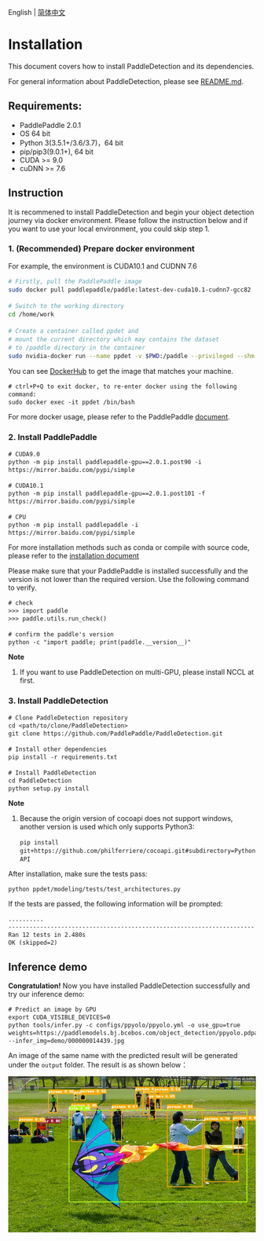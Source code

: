 English | [简体中文](INSTALL_cn.md)

# Installation


This document covers how to install PaddleDetection and its dependencies.

For general information about PaddleDetection, please see [README.md](https://github.com/PaddlePaddle/PaddleDetection/blob/release/2.0).

## Requirements:

- PaddlePaddle 2.0.1
- OS 64 bit
- Python 3(3.5.1+/3.6/3.7)，64 bit
- pip/pip3(9.0.1+), 64 bit
- CUDA >= 9.0
- cuDNN >= 7.6


## Instruction

It is recommened to install PaddleDetection and begin your object detection journey via docker environment. Please follow the instruction below and if you want to use your local environment, you could skip step 1.


### 1. (Recommended) Prepare docker environment

For example, the environment is CUDA10.1 and CUDNN 7.6

```bash
# Firstly, pull the PaddlePaddle image
sudo docker pull paddlepaddle/paddle:latest-dev-cuda10.1-cudnn7-gcc82

# Switch to the working directory
cd /home/work

# Create a container called ppdet and
# mount the current directory which may contains the dataset
# to /paddle directory in the container
sudo nvidia-docker run --name ppdet -v $PWD:/paddle --privileged --shm-size=4G --network=host -it paddlepaddle/paddle:latest-dev-cuda10.1-cudnn7-gcc82 /bin/bash
```

You can see [DockerHub](https://hub.docker.com/r/paddlepaddle/paddle/tags/) to get the image that matches your machine.

```
# ctrl+P+Q to exit docker, to re-enter docker using the following command:
sudo docker exec -it ppdet /bin/bash
```

For more docker usage, please refer to the PaddlePaddle [document](https://www.paddlepaddle.org.cn/documentation/docs/en/install/docker/fromdocker_en.html).

### 2. Install PaddlePaddle

```
# CUDA9.0
python -m pip install paddlepaddle-gpu==2.0.1.post90 -i https://mirror.baidu.com/pypi/simple

# CUDA10.1
python -m pip install paddlepaddle-gpu==2.0.1.post101 -f https://mirror.baidu.com/pypi/simple

# CPU
python -m pip install paddlepaddle -i https://mirror.baidu.com/pypi/simple
```

For more installation methods such as conda or compile with source code, please refer to the [installation document](https://www.paddlepaddle.org.cn/documentation/docs/en/install/index_en.html)

Please make sure that your PaddlePaddle is installed successfully and the version is not lower than the required version. Use the following command to verify.

```
# check
>>> import paddle
>>> paddle.utils.run_check()

# confirm the paddle's version
python -c "import paddle; print(paddle.__version__)"
```

**Note**

1.  If you want to use PaddleDetection on multi-GPU, please install NCCL at first.


### 3. Install PaddleDetection


```
# Clone PaddleDetection repository
cd <path/to/clone/PaddleDetection>
git clone https://github.com/PaddlePaddle/PaddleDetection.git

# Install other dependencies
pip install -r requirements.txt

# Install PaddleDetection
cd PaddleDetection
python setup.py install
```

**Note**

1. Because the origin version of cocoapi does not support windows, another version is used which only supports Python3:

    ```pip install git+https://github.com/philferriere/cocoapi.git#subdirectory=PythonAPI```

After installation, make sure the tests pass:

```shell
python ppdet/modeling/tests/test_architectures.py
```

If the tests are passed, the following information will be prompted:

```
..........
----------------------------------------------------------------------
Ran 12 tests in 2.480s
OK (skipped=2)
```



## Inference demo

**Congratulation!** Now you have installed PaddleDetection successfully and try our inference demo:

```
# Predict an image by GPU
export CUDA_VISIBLE_DEVICES=0
python tools/infer.py -c configs/ppyolo/ppyolo.yml -o use_gpu=true weights=https://paddlemodels.bj.bcebos.com/object_detection/ppyolo.pdparams --infer_img=demo/000000014439.jpg
```

An image of the same name with the predicted result will be generated under the `output` folder.
The result is as shown below：

![](../images/000000014439.jpg)
